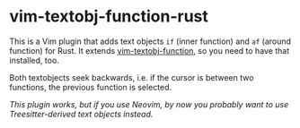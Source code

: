 # vim-textobj-function-rust
This is a Vim plugin that adds text objects `if` (inner function) and `af` (around function) for Rust.
It extends [vim-textobj-function](https://github.com/kana/vim-textobj-function), so you need to have that installed, too.

Both textobjects seek backwards, i.e. if the cursor is between two functions, the previous function is selected.

*This plugin works, but if you use Neovim, by now you probably want to use Treesitter-derived text objects instead.*
